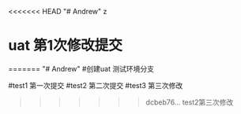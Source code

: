 <<<<<<< HEAD
"# Andrew" z
# uat 第1次修改提交
=======
"# Andrew" 
#创建uat 测试环境分支

#test1 第一次提交
#test2 第二次提交
#test3 第三次修改
>>>>>>> dcbeb76... test2第三次修改
